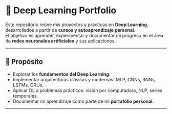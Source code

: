 # 🤖 Deep Learning Portfolio

Este repositorio reúne mis proyectos y prácticas en **Deep Learning**, desarrollados a partir de **cursos y autoaprendizaje personal**.  
El objetivo es aprender, experimentar y documentar mi progreso en el área de **redes neuronales artificiales** y sus aplicaciones.

---

## 🎯 Propósito

- Explorar los **fundamentos del Deep Learning**.  
- Implementar arquitecturas clásicas y modernas: MLP, CNNs, RNNs, LSTMs, GRUs.  
- Aplicar DL a problemas prácticos: visión por computadora, NLP, series temporales.  
- Documentar mi aprendizaje como parte de mi **portafolio personal**.  

---
